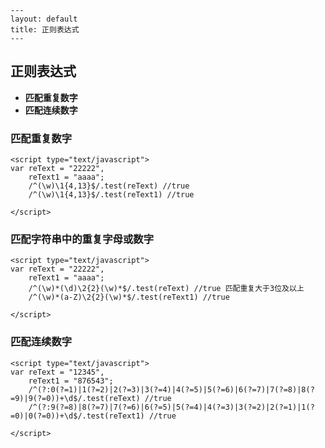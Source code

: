 	---
	layout: default
	title: 正则表达式
	---


## 正则表达式

- **匹配重复数字**
- **匹配连续数字**

### 匹配重复数字

```
<script type="text/javascript">
var reText = "22222",
	reText1 = "aaaa";
	/^(\w)\1{4,13}$/.test(reText) //true
	/^(\w)\1{4,13}$/.test(reText1) //true
			
</script>
```

### 匹配字符串中的重复字母或数字

```
<script type="text/javascript">
var reText = "22222",
	reText1 = "aaaa";
	/^(\w)*(\d)\2{2}(\w)*$/.test(reText) //true 匹配重复大于3位及以上
	/^(\w)*(a-Z)\2{2}(\w)*$/.test(reText1) //true
			
</script>
```

### 匹配连续数字

```
<script type="text/javascript">
var reText = "12345",
	reText1 = "876543";
	/^(?:0(?=1)|1(?=2)|2(?=3)|3(?=4)|4(?=5)|5(?=6)|6(?=7)|7(?=8)|8(?=9)|9(?=0))+\d$/.test(reText) //true
	/^(?:9(?=8)|8(?=7)|7(?=6)|6(?=5)|5(?=4)|4(?=3)|3(?=2)|2(?=1)|1(?=0)|0(?=0))+\d$/.test(reText1) //true
			
</script>
```
